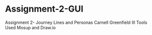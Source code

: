 # Assignment-2-GUI


Assignment 2- Journey Lines and Personas
Carnell Greenfield III
Tools Used Mosup and Draw.io
